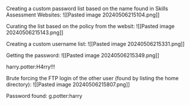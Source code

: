 Creating a custom password list based on the name found in Skills Assessment Websites:
![[Pasted image 20240506215104.png]]

Curating the list based on the policy from the websit:
![[Pasted image 20240506215143.png]]

Creating a custom username list:
![[Pasted image 20240506215331.png]]

Getting the password:
![[Pasted image 20240506215349.png]]

harry.potter:H4rry!!!

Brute forcing the FTP login of the other user (found by listing the home directory):
![[Pasted image 20240506215807.png]]

Password found:
g.potter:harry